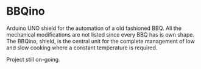 # BBQino
Arduino UNO shield for the automation of a old fashioned BBQ. All the mechanical modifications are not listed since every BBQ has is own shape. The BBQino, shield, is the central unit for the complete management of low and slow cooking where a constant temperature is required. 

Project still on-going. 

